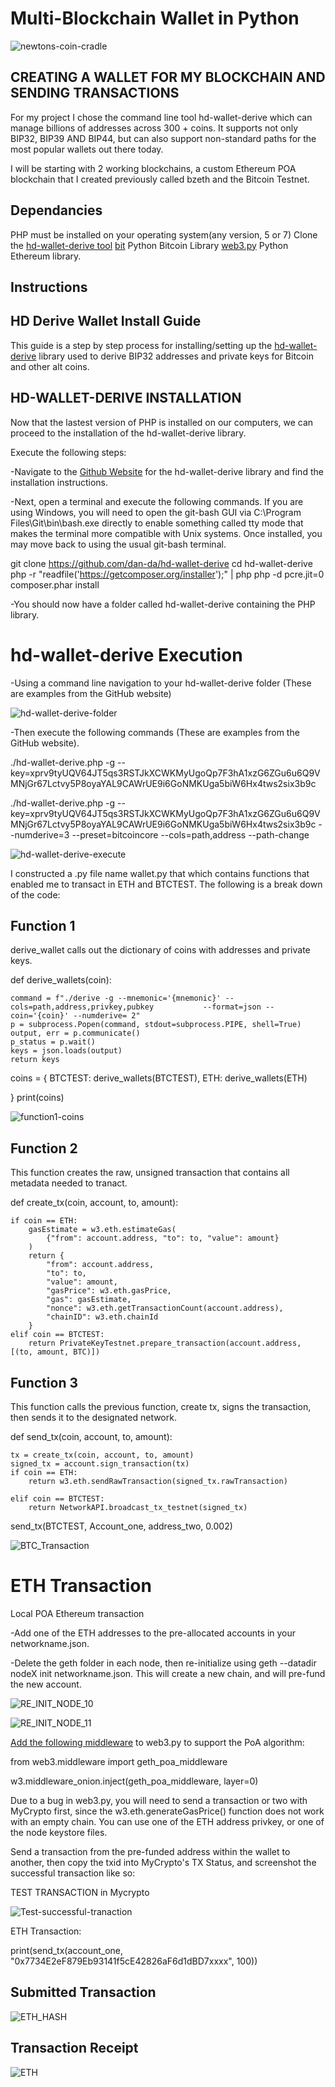 # Multi-Blockchain Wallet in Python

![newtons-coin-cradle](Images/newtons-coin-cradle.jpg)

## CREATING A WALLET FOR MY BLOCKCHAIN AND SENDING TRANSACTIONS


For my project I chose the command line tool hd-wallet-derive which can manage billions of addresses across 300 + coins. It supports not only BIP32, BIP39 AND BIP44, but can also support non-standard paths for the most popular wallets out there today. 

I will be starting with 2 working blockchains, a custom Ethereum POA blockchain that I created previously called bzeth and the Bitcoin Testnet. 

## Dependancies
PHP must be installed on your operating system(any version, 5 or 7)
Clone the [hd-wallet-derive tool](https://github.com/dan-da/hd-wallet-derive)
[bit](https://ofek.dev/bit/) Python Bitcoin Library
[web3.py](https://github.com/ethereum/web3.py) Python Ethereum library. 


## Instructions

## HD Derive Wallet Install Guide 

This guide is a step by step process for installing/setting up the [hd-wallet-derive](https://github.com/dan-da/hd-wallet-derive) library used to derive BIP32 addresses and private keys for Bitcoin and other alt coins. 


## HD-WALLET-DERIVE INSTALLATION

Now that the lastest version of PHP is installed on our computers, we can proceed to the installation of the hd-wallet-derive library. 

Execute the following steps:

-Navigate to the [Github Website](https://github.com/dan-da/hd-wallet-derive) for the hd-wallet-derive library and find the installation instructions. 

-Next, open a terminal and execute the following commands. If you are using Windows, you will need to open the git-bash GUI via C:\Program Files\Git\bin\bash.exe directly to enable something called tty mode that makes the terminal more compatible with Unix systems. Once installed, you may move back to using the usual git-bash terminal.


git clone https://github.com/dan-da/hd-wallet-derive
cd hd-wallet-derive
php -r "readfile('https://getcomposer.org/installer');" | php
php -d pcre.jit=0 composer.phar install


-You should now have a folder called hd-wallet-derive containing the PHP library.


# hd-wallet-derive Execution

-Using a command line navigation to your hd-wallet-derive folder (These are examples from the GitHub website)


![hd-wallet-derive-folder](/screenshots/hd-wallet-derive-folder.png)


-Then execute the following commands (These are examples from the GitHub website).



./hd-wallet-derive.php -g --key=xprv9tyUQV64JT5qs3RSTJkXCWKMyUgoQp7F3hA1xzG6ZGu6u6Q9VMNjGr67Lctvy5P8oyaYAL9CAWrUE9i6GoNMKUga5biW6Hx4tws2six3b9c


./hd-wallet-derive.php -g --key=xprv9tyUQV64JT5qs3RSTJkXCWKMyUgoQp7F3hA1xzG6ZGu6u6Q9VMNjGr67Lctvy5P8oyaYAL9CAWrUE9i6GoNMKUga5biW6Hx4tws2six3b9c --numderive=3 --preset=bitcoincore --cols=path,address --path-change


![hd-wallet-derive-execute](/screenshots/hd-wallet-derive-execute.png)

I constructed a .py file name wallet.py that which contains functions that enabled me to transact in ETH and BTCTEST. The following is a break down of the code:

## Function 1
derive_wallet calls out the dictionary of coins with addresses and private keys. 


def derive_wallets(coin):

    command = f"./derive -g --mnemonic='{mnemonic}' --cols=path,address,privkey,pubkey           --format=json --coin='{coin}' --numderive= 2"
    p = subprocess.Popen(command, stdout=subprocess.PIPE, shell=True)
    output, err = p.communicate()
    p_status = p.wait()
    keys = json.loads(output)
    return keys

coins = {
    BTCTEST: derive_wallets(BTCTEST),
    ETH: derive_wallets(ETH)
    
}
print(coins)


![function1-coins](/screenshots/function1-coins.png)

## Function 2

This function creates the raw, unsigned transaction that contains all metadata needed to tranact. 



def create_tx(coin, account, to, amount):

    if coin == ETH:
        gasEstimate = w3.eth.estimateGas(
            {"from": account.address, "to": to, "value": amount}
        )
        return {
            "from": account.address,
            "to": to,
            "value": amount,
            "gasPrice": w3.eth.gasPrice,
            "gas": gasEstimate,
            "nonce": w3.eth.getTransactionCount(account.address),
            "chainID": w3.eth.chainId
        }
    elif coin == BTCTEST:
        return PrivateKeyTestnet.prepare_transaction(account.address, [(to, amount, BTC)])
        
        
## Function 3
This function calls the previous function, create tx, signs the transaction, then sends it to the designated network. 


def send_tx(coin, account, to, amount):

    tx = create_tx(coin, account, to, amount)
    signed_tx = account.sign_transaction(tx)
    if coin == ETH:
        return w3.eth.sendRawTransaction(signed_tx.rawTransaction)

    elif coin == BTCTEST:
        return NetworkAPI.broadcast_tx_testnet(signed_tx)
        

send_tx(BTCTEST, Account_one, address_two, 0.002)



![BTC_Transaction](/screenshots/BTC_Transaction.png)



# ETH Transaction

Local POA Ethereum transaction

-Add one of the ETH addresses to the pre-allocated accounts in your networkname.json.

-Delete the geth folder in each node, then re-initialize using geth --datadir nodeX init networkname.json. This will create a new chain, and will pre-fund the new account.




![RE_INIT_NODE_10](/screenshots/RE_INIT_NODE_10.png)


![RE_INIT_NODE_11](/screenshots/RE_INIT_NODE_11.png)

[Add the following middleware](https://web3py.readthedocs.io/en/stable/middleware.html#geth-style-proof-of-authority) to web3.py to support the PoA algorithm:

from web3.middleware import geth_poa_middleware

w3.middleware_onion.inject(geth_poa_middleware, layer=0)


Due to a bug in web3.py, you will need to send a transaction or two with MyCrypto first, since the w3.eth.generateGasPrice() function does not work with an empty chain. You can use one of the ETH address privkey, or one of the node keystore files.

Send a transaction from the pre-funded address within the wallet to another, then copy the txid into MyCrypto's TX Status, and screenshot the successful transaction like so:

TEST TRANSACTION in Mycrypto



![Test-successful-tranaction](/screenshots/Test-successful-tranaction.png)


ETH Transaction:

print(send_tx(account_one, "0x7734E2eF879Eb93141f5cE42826aF6d1dBD7xxxx", 100))


## Submitted Transaction 

![ETH_HASH](/screenshots/ETH_HASH.png)

## Transaction Receipt

![ETH](/screenshots/ETH.png)